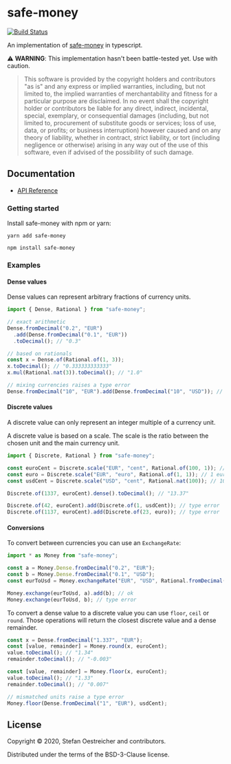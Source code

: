 # safe-money

[![Build Status](https://travis-ci.org/steos/safe-money-ts.svg?branch=master)](https://travis-ci.org/steos/safe-money-ts)

An implementation of [safe-money](https://ren.zone/articles/safe-money) in typescript.

⚠️ **WARNING**: This implementation hasn't been battle-tested yet. Use with caution.

> This software is provided by the copyright holders and contributors "as is"
> and any express or implied warranties, including, but not limited to, the
> implied warranties of merchantability and fitness for a particular purpose are
> disclaimed. In no event shall the copyright holder or contributors be liable
> for any direct, indirect, incidental, special, exemplary, or consequential
> damages (including, but not limited to, procurement of substitute goods or
> services; loss of use, data, or profits; or business interruption) however
> caused and on any theory of liability, whether in contract, strict liability,
> or tort (including negligence or otherwise) arising in any way out of the use
> of this software, even if advised of the possibility of such damage.

## Documentation

- [API Reference](//steos.github.io/safe-money-ts/)

### Getting started

Install safe-money with npm or yarn:

```
yarn add safe-money
```

```
npm install safe-money
```

### Examples

#### Dense values

Dense values can represent arbitrary fractions of currency units.

```ts
import { Dense, Rational } from "safe-money";

// exact arithmetic
Dense.fromDecimal("0.2", "EUR")
  .add(Dense.fromDecimal("0.1", "EUR"))
  .toDecimal(); // "0.3"

// based on rationals
const x = Dense.of(Rational.of(1, 3));
x.toDecimal(); // "0.333333333333"
x.mul(Rational.nat(3)).toDecimal(); // "1.0"

// mixing currencies raises a type error
Dense.fromDecimal("10", "EUR").add(Dense.fromDecimal("10", "USD")); // USD is not assignable to EUR
```

#### Discrete values

A discrete value can only represent an integer multiple of a currency unit.

A discrete value is based on a scale.
The scale is the ratio between the chosen unit and the main currency unit.

```ts
import { Discrete, Rational } from "safe-money";

const euroCent = Discrete.scale("EUR", "cent", Rational.of(100, 1)); // 100 cents in 1 euro
const euro = Discrete.scale("EUR", "euro", Rational.of(1, 1)); // 1 euro in 1 euro
const usdCent = Discrete.scale("USD", "cent", Rational.nat(100)); // 100 cents in 1 dollar

Discrete.of(1337, euroCent).dense().toDecimal(); // "13.37"

Discrete.of(42, euroCent).add(Discrete.of(1, usdCent)); // type error
Discrete.of(1137, euroCent).add(Discrete.of(23, euro)); // type error
```

#### Conversions

To convert between currencies you can use an `ExchangeRate`:

```ts
import * as Money from "safe-money";

const a = Money.Dense.fromDecimal("0.2", "EUR");
const b = Money.Dense.fromDecimal("0.1", "USD");
const eurToUsd = Money.exchangeRate("EUR", "USD", Rational.fromDecimal("1.12"));

Money.exchange(eurToUsd, a).add(b); // ok
Money.exchange(eurToUsd, b); // type error
```

To convert a dense value to a discrete value you can use `floor`, `ceil` or `round`.
Those operations will return the closest discrete value and a dense remainder.

```ts
const x = Dense.fromDecimal("1.337", "EUR");
const [value, remainder] = Money.round(x, euroCent);
value.toDecimal(); // "1.34"
remainder.toDecimal(); // "-0.003"

const [value, remainder] = Money.floor(x, euroCent);
value.toDecimal(); // "1.33"
remainder.toDecimal(); // "0.007"

// mismatched units raise a type error
Money.floor(Dense.fromDecimal("1", "EUR"), usdCent);
```

## License

Copyright © 2020, Stefan Oestreicher and contributors.

Distributed under the terms of the BSD-3-Clause license.
